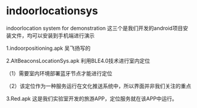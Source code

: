 # indoorlocationsys
indoorlocation system for demonstration
这三个是我们开发的android项目安装文件，均可以安装到手机端进行演示

1.indoorpositioning.apk 吴飞扬写的

2.AltBeaconsLocationSys.apk 利用BLE4.0技术进行室内定位

  （1）需要室内环境部署蓝牙节点才能进行定位
  
  （2）该定位作为一种服务运行在文化推送系统中，所以界面并非我们关注的重点
  
3.Red.apk 这是我们实验室开发的旅游APP，定位服务就在该APP中运行。
